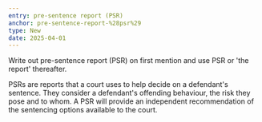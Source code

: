 ```yaml
---
entry: pre-sentence report (PSR)
anchor: pre-sentence-report-%28psr%29
type: New
date: 2025-04-01
---
```


Write out pre-sentence report (PSR) on first mention and use PSR or 'the report' thereafter.

PSRs are reports that a court uses to help decide on a defendant's sentence. They consider a defendant's offending behaviour, the risk they pose and to whom. A PSR will provide an independent recommendation of the sentencing options available to the court.
